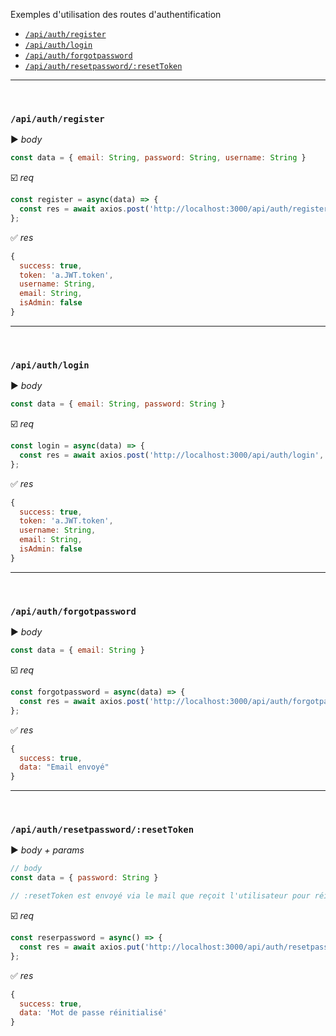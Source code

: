 Exemples d'utilisation des routes d'authentification
- [`/api/auth/register`](#apiauthregister)
- [`/api/auth/login`](#apiauthlogin)
- [`/api/auth/forgotpassword`](#apiauthforgotpassword)
- [`/api/auth/resetpassword/:resetToken`](#apiauthresetpasswordresettoken)

<hr />
<br />

### `/api/auth/register`
:arrow_forward: *body*
```javascript
const data = { email: String, password: String, username: String }
```
:ballot_box_with_check: *req*
```javascript
const register = async(data) => {
  const res = await axios.post('http://localhost:3000/api/auth/register', data );
};
```
:white_check_mark: *res*
```javascript
{
  success: true,
  token: 'a.JWT.token',
  username: String,
  email: String,
  isAdmin: false
}
```
<hr />
<br />

### `/api/auth/login`
:arrow_forward: *body*
```javascript
const data = { email: String, password: String }
```
:ballot_box_with_check: *req*
```javascript
const login = async(data) => {
  const res = await axios.post('http://localhost:3000/api/auth/login', data );
};

```
:white_check_mark: *res*
```javascript
{
  success: true,
  token: 'a.JWT.token',
  username: String,
  email: String,
  isAdmin: false
}
```
<hr />
<br />

### `/api/auth/forgotpassword`
:arrow_forward: *body*
```javascript
const data = { email: String }
```
:ballot_box_with_check: *req*
```javascript
const forgotpassword = async(data) => {
  const res = await axios.post('http://localhost:3000/api/auth/forgotpassword', data );
};
```
:white_check_mark: *res*
```javascript
{
  success: true,
  data: "Email envoyé"
}
```
<hr />
<br />

### `/api/auth/resetpassword/:resetToken`
:arrow_forward: *body + params*
```javascript
// body
const data = { password: String }

// :resetToken est envoyé via le mail que reçoit l'utilisateur pour réinitialiser son mot de passe
```
:ballot_box_with_check: *req*
```javascript
const reserpassword = async() => {
  const res = await axios.put('http://localhost:3000/api/auth/resetpassword/:resetToken', data);
};
```
:white_check_mark: *res*
```javascript
{
  success: true,
  data: 'Mot de passe réinitialisé'
}
```